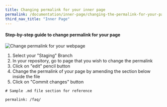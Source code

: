 ```yaml
---
title: Changing permalink for your inner page
permalink: /documentation/inner-page/changing-the-permalink-for-your-page/
third_nav_title: "Inner Page"
---
```

#### **Step-by-step guide to change permalink for your page**
![Change permalink for your webpage](/images/resources/changing-the-perma-link-of-your-webpages.gif)
1. Select your "Staging" Branch
2. In your repository, go to page that you wish to change the permalink
3. Click on "edit" pencil button
4. Change the permalink of your page by amending the section below inside the file
5. Click on "Commit changes" button

```
# Sample .md file section for reference

permalink: /faq/
```

